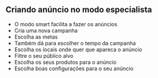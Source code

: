 ## Criando anúncio no modo especialista

* O modo smart facilita a fazer os anúncios
* Cria uma nova campanha
* Escolha as metas
* Também dá para escolher o tempo da campanha
* Escolha os locais onde quer que apareca o anúncio
* Filtre o seu público alvo
* Escolha os seus produtos para o anúncio
* Escolha boas configurações para o seu anúncio